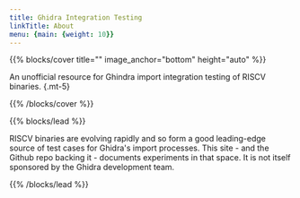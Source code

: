 ```yaml
---
title: Ghidra Integration Testing
linkTitle: About
menu: {main: {weight: 10}}
---
```


{{% blocks/cover title="" image_anchor="bottom" height="auto" %}}

An unofficial resource for Ghindra import integration testing of RISCV binaries.
{.mt-5}

{{% /blocks/cover %}}

{{% blocks/lead %}}

RISCV binaries are evolving rapidly and so form a good leading-edge source of test cases for Ghidra's import
processes.  This site - and the Github repo backing it - documents experiments in that space.  It is not itself sponsored by the Ghidra development team.

{{% /blocks/lead %}}

